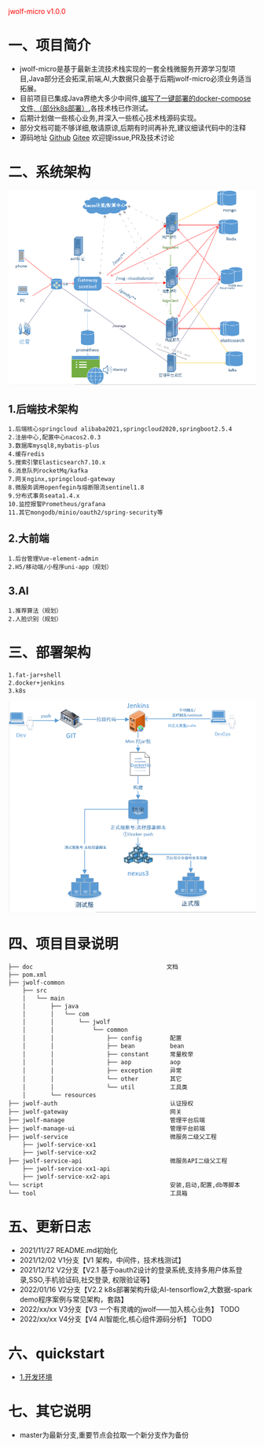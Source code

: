 
<span style="color:red;font:bold 50">jwolf-micro v1.0.0</span>

# 一、项目简介
- jwolf-micro是基于最新主流技术栈实现的一套全栈微服务开源学习型项目,Java部分还会拓深,前端,AI,大数据只会基于后期jwolf-micro必须业务适当拓展。
- 目前项目已集成Java界绝大多少中间件,[编写了一键部署的docker-compose文件,（部分k8s部署）](./script),各技术栈已作测试。
- 后期计划做一些核心业务,并深入一些核心技术栈源码实现。
- 部分文档可能不够详细,敬请原谅,后期有时间再补充,建议细读代码中的注释
- 源码地址
[Github](https://github.com/jwolf123456/jwolf-micro)
[Gitee](https://gitee.com/jwolf-space/jwolf-micro)
欢迎提issue,PR及技术讨论
# 二、系统架构
![系统架构图](./doc/doc-resource/系统架构图.png)
## 1.后端技术架构
```
1.后端核心springcloud alibaba2021,springcloud2020,springboot2.5.4
2.注册中心,配置中心nacos2.0.3
3.数据库mysql8,mybatis-plus
4.缓存redis
5.搜索引擎Elasticsearch7.10.x
6.消息队列rocketMq/kafka
7.网关nginx,springcloud-gateway
8.微服务调用openfegin与熔断限流sentinel1.8
9.分布式事务seata1.4.x
10.监控报警Prometheus/grafana
11.其它mongodb/minio/oauth2/spring-security等
```

## 2.大前端
```
1.后台管理Vue-element-admin
2.H5/移动端/小程序uni-app（规划）
```
## 3.AI
```
1.推荐算法（规划）
2.人脸识别（规划）
```

# 三、部署架构
```
1.fat-jar+shell 
2.docker+jenkins
3.k8s
```
![部署架构图](./doc/doc-resource/jenkis-docker-cicd.png)

# 四、项目目录说明
```
├── doc                                      文档
├── pom.xml
├── jwolf-common
    ├── src
    │   └── main
    │       ├── java
    │       │   └── com
    │       │       └── jwolf
    │       │           └── common            
    │       │               ├── config        配置
    │       │               ├── bean          bean
    │       │               ├── constant      常量枚举
    │       │               ├── aop           aop
    │       │               ├── exception     异常
    │       │               └── other         其它
    │       │               └── util          工具类
    │       └── resources 
├── jwolf-auth                                认证授权
├── jwolf-gateway                             网关
├── jwolf-manage                              管理平台后端
├── jwolf-manage-ui                           管理平台前端
├── jwolf-service                             微服务二级父工程
    ├── jwolf-service-xx1
    ├── jwolf-service-xx2
├── jwolf-service-api                         微服务API二级父工程
    ├── jwolf-service-xx1-api
    ├── jwolf-service-xx2-api
└── script                                    安装,启动,配置,db等脚本
└── tool                                      工具箱

```


# 五、更新日志
- 2021/11/27 README.md初始化
- 2021/12/02 V1分支【V1 架构，中间件，技术栈测试】
- 2021/12/12 V2分支【V2.1
  基于oauth2设计的登录系统,支持多用户体系登录,SSO,手机验证码,社交登录, 权限验证等】
- 2022/01/16 V2分支【V2.2 k8s部署架构升级;AI-tensorflow2,大数据-spark demo程序案例与常见架构，套路】
- 2022/xx/xx V3分支【V3 一个有灵魂的jwolf——加入核心业务】 TODO
- 2022/xx/xx V4分支【V4 AI智能化,核心组件源码分析】 TODO
# 六、quickstart
- [1.开发环境](doc/1-项目说明/运行环境.md)

# 七、其它说明
- master为最新分支,重要节点会拉取一个新分支作为备份



